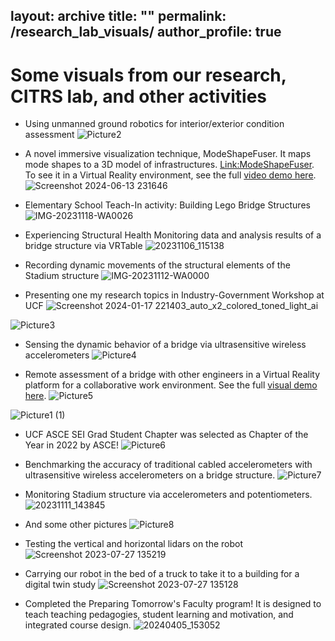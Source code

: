 layout: archive
title: ""
permalink: /research_lab_visuals/
author_profile: true
---

# Some visuals from our research, CITRS lab, and other activities

- Using unmanned ground robotics for interior/exterior condition assessment
![Picture2](https://github.com/furkan-luleci/furkan-luleci.github.io/assets/63553991/f1ac0287-2acb-4551-8e6b-02eafbd3f991)

- A novel immersive visualization technique, ModeShapeFuser. It maps mode shapes to a 3D model of infrastructures.
[Link:ModeShapeFuser](https://github.com/furkan-luleci/furkan-luleci.github.io/assets/63553991/8ef5ffe1-1dc7-4469-98d1-20b5989fc770). To see it in a Virtual Reality environment, see the full [video demo here](https://www.youtube.com/watch?v=-pPy4M9qqi8).
![Screenshot 2024-06-13 231646](https://github.com/furkan-luleci/furkan-luleci.github.io/assets/63553991/44a9cb48-ba37-4a70-a812-f3011fb90d12)


- Elementary School Teach-In activity: Building Lego Bridge Structures 
![IMG-20231118-WA0026](https://github.com/furkan-luleci/furkan-luleci.github.io/assets/63553991/7454c4dd-3bbb-40bf-9940-8b44aae98e3e)

- Experiencing Structural Health Monitoring data and analysis results of a bridge structure via VRTable
![20231106_115138](https://github.com/furkan-luleci/furkan-luleci.github.io/assets/63553991/f9eb8a85-ad21-4482-a5fe-3ae1cec6bf29)

- Recording dynamic movements of the structural elements of the Stadium structure
![IMG-20231112-WA0000](https://github.com/furkan-luleci/furkan-luleci.github.io/assets/63553991/cb1cbd2f-59ac-4f95-8d64-ce7d41d2631e)

- Presenting one my research topics in Industry-Government Workshop at UCF
![Screenshot 2024-01-17 221403_auto_x2_colored_toned_light_ai](https://github.com/furkan-luleci/furkan-luleci.github.io/assets/63553991/0ec80aac-0ee6-4b50-8af4-eef07de24ced)

![Picture3](https://github.com/furkan-luleci/furkan-luleci.github.io/assets/63553991/5d200f64-2525-498a-864b-563a3933ccba)

- Sensing the dynamic behavior of a bridge via ultrasensitive wireless accelerometers
![Picture4](https://github.com/furkan-luleci/furkan-luleci.github.io/assets/63553991/f05f6206-1d3e-4a05-be9b-999dd845f63a)

- Remote assessment of a bridge with other engineers in a Virtual Reality platform for a collaborative work environment. See the full [visual demo here](https://www.youtube.com/watch?v=-pPy4M9qqi8).
![Picture5](https://github.com/furkan-luleci/furkan-luleci.github.io/assets/63553991/35f65d92-01d6-4637-9ab7-33f007a6beba)

![Picture1 (1)](https://github.com/furkan-luleci/furkan-luleci.github.io/assets/63553991/e62d39a4-c31b-4901-8fa8-a551274fdb51)

- UCF ASCE SEI Grad Student Chapter was selected as Chapter of the Year in 2022 by ASCE!
![Picture6](https://github.com/furkan-luleci/furkan-luleci.github.io/assets/63553991/f2b580e6-5146-4834-8214-71f081750a53)

- Benchmarking the accuracy of traditional cabled accelerometers with ultrasensitive wireless accelerometers on a bridge structure.
![Picture7](https://github.com/furkan-luleci/furkan-luleci.github.io/assets/63553991/22f78ba6-2789-41eb-99da-da54b5bdaf82)

- Monitoring Stadium structure via accelerometers and potentiometers.
![20231111_143845](https://github.com/furkan-luleci/furkan-luleci.github.io/assets/63553991/80e50456-ea70-498c-93f9-6d6a892cd4c9)

- And some other pictures
![Picture8](https://github.com/furkan-luleci/furkan-luleci.github.io/assets/63553991/d8109d3b-aa74-4441-b233-affed9d825a3)

- Testing the vertical and horizontal lidars on the robot
![Screenshot 2023-07-27 135219](https://github.com/furkan-luleci/furkan-luleci.github.io/assets/63553991/7cc1d16e-bef3-4914-a14d-fd7d455651ee)

- Carrying our robot in the bed of a truck to take it to a building for a digital twin study
![Screenshot 2023-07-27 135128](https://github.com/furkan-luleci/furkan-luleci.github.io/assets/63553991/0877c973-e1b0-4753-9391-cd24fbe9110d)

- Completed the Preparing Tomorrow's Faculty program! It is designed to teach teaching pedagogies, student learning and motivation, and integrated course design.
![20240405_153052](https://github.com/furkan-luleci/furkan-luleci.github.io/assets/63553991/780a2379-cf56-43d6-aef6-386e25c23957)



